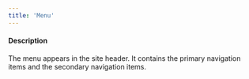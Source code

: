 ```yaml
---
title: 'Menu'
---
```

#### Description
The menu appears in the site header. It contains the primary navigation items and the secondary navigation items.



